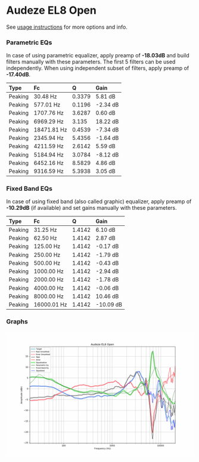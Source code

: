 # Audeze EL8 Open
See [usage instructions](https://github.com/jaakkopasanen/AutoEq#usage) for more options and info.

### Parametric EQs
In case of using parametric equalizer, apply preamp of **-18.03dB** and build filters manually
with these parameters. The first 5 filters can be used independently.
When using independent subset of filters, apply preamp of **-17.40dB**.

| Type    | Fc          |      Q | Gain     |
|:--------|:------------|:-------|:---------|
| Peaking | 30.48 Hz    | 0.3379 | 5.81 dB  |
| Peaking | 577.01 Hz   | 0.1196 | -2.34 dB |
| Peaking | 1707.76 Hz  | 3.6287 | 0.60 dB  |
| Peaking | 6969.29 Hz  | 3.135  | 18.22 dB |
| Peaking | 18471.81 Hz | 0.4539 | -7.34 dB |
| Peaking | 2345.94 Hz  | 5.4356 | -1.64 dB |
| Peaking | 4211.59 Hz  | 2.6142 | 5.59 dB  |
| Peaking | 5184.94 Hz  | 3.0784 | -8.12 dB |
| Peaking | 6452.16 Hz  | 8.5829 | 4.86 dB  |
| Peaking | 9316.59 Hz  | 5.3938 | 3.05 dB  |

### Fixed Band EQs
In case of using fixed band (also called graphic) equalizer, apply preamp of **-10.29dB**
(if available) and set gains manually with these parameters.

| Type    | Fc          |      Q | Gain      |
|:--------|:------------|:-------|:----------|
| Peaking | 31.25 Hz    | 1.4142 | 6.10 dB   |
| Peaking | 62.50 Hz    | 1.4142 | 2.87 dB   |
| Peaking | 125.00 Hz   | 1.4142 | -0.17 dB  |
| Peaking | 250.00 Hz   | 1.4142 | -1.79 dB  |
| Peaking | 500.00 Hz   | 1.4142 | -0.43 dB  |
| Peaking | 1000.00 Hz  | 1.4142 | -2.94 dB  |
| Peaking | 2000.00 Hz  | 1.4142 | -1.78 dB  |
| Peaking | 4000.00 Hz  | 1.4142 | -0.06 dB  |
| Peaking | 8000.00 Hz  | 1.4142 | 10.46 dB  |
| Peaking | 16000.01 Hz | 1.4142 | -10.09 dB |

### Graphs
![](./Audeze%20EL8%20Open.png)